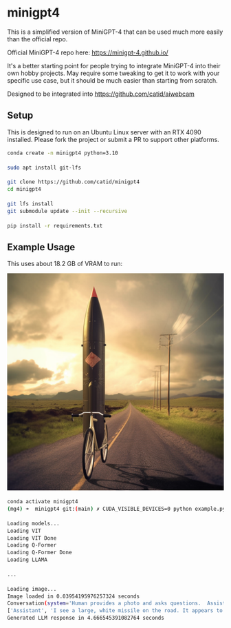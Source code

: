 # minigpt4

This is a simplified version of MiniGPT-4 that can be used much more easily than the official repo.

Official MiniGPT-4 repo here: https://minigpt-4.github.io/

It's a better starting point for people trying to integrate MiniGPT-4 into their own hobby projects.  May require some tweaking to get it to work with your specific use case, but it should be much easier than starting from scratch.

Designed to be integrated into https://github.com/catid/aiwebcam

## Setup

This is designed to run on an Ubuntu Linux server with an RTX 4090 installed.  Please fork the project or submit a PR to support other platforms.

```bash
conda create -n minigpt4 python=3.10

sudo apt install git-lfs

git clone https://github.com/catid/minigpt4
cd minigpt4

git lfs install
git submodule update --init --recursive

pip install -r requirements.txt
```

## Example Usage

This uses about 18.2 GB of VRAM to run:

![Example Image](icbm_bicycle.png)

```bash
conda activate minigpt4
(mg4) ➜  minigpt4 git:(main) ✗ CUDA_VISIBLE_DEVICES=0 python example.py

Loading models...
Loading VIT
Loading VIT Done
Loading Q-Former
Loading Q-Former Done
Loading LLAMA

...

Loading image...
Image loaded in 0.03954195976257324 seconds
Conversation(system='Human provides a photo and asks questions.  Assistant answers the questions honestly and simply.', roles=('Human', 'Assistant'), messages=[['Human', '<Img><ImageHere></Img> Tell me what you see on the road.'],
['Assistant', 'I see a large, white missile on the road. It appears to be made of metal and has a pointed nose and tail. It is sitting on the ground, leaning against a road sign. The sign says "Danger: Missile Ahead". There is a cloudy sky in the background.']], offset=2, sep_style=<SeparatorStyle.SINGLE: 1>, sep='###', sep2=None, skip_next=False, conv_id=None)
Generated LLM response in 4.666545391082764 seconds
```
